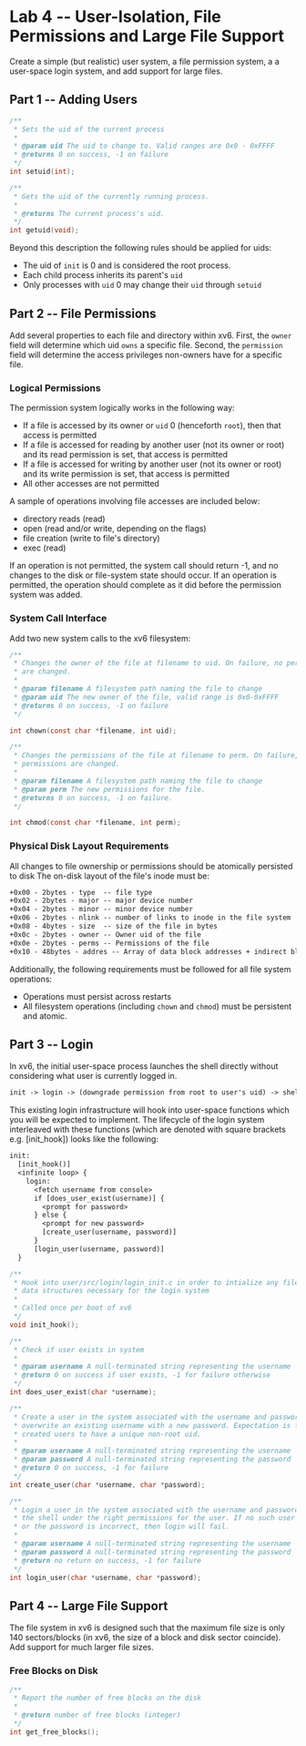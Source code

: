 <!-- Added -->
# Lab 4 -- User-Isolation, File Permissions and Large File Support

Create a simple (but realistic) user system, a file permission system, a
a user-space login system, and add support for large files.

## Part 1 -- Adding Users

```c
/**
 * Sets the uid of the current process
 * 
 * @param uid The uid to change to. Valid ranges are 0x0 - 0xFFFF
 * @returns 0 on success, -1 on failure
 */
int setuid(int);

/**
 * Gets the uid of the currently running process.
 *
 * @returns The current process's uid.
 */
int getuid(void);
```

Beyond this description the following rules should be applied for uids:

- The uid of `init` is 0 and is considered the root process.
- Each child process inherits its parent's `uid`
- Only processes with `uid` 0 may change their `uid` through `setuid`

## Part 2 -- File Permissions

Add several properties to each file and directory within xv6.
First, the `owner` field will determine which uid `owns` a specific file.
Second, the `permission` field will determine the access privileges non-owners
have for a specific file.

### Logical Permissions

The permission system logically works in the following way:

- If a file is accessed by its owner or `uid` 0 (henceforth `root`), then that
  access is permitted
- If a file is accessed for reading by another user (not its owner or root)
  and its read permission is set, that access is permitted
- If a file is accessed for writing by another user (not its owner or root)
  and its write permission is set, that access is permitted
- All other accesses are not permitted

A sample of operations involving
file accesses are included below:

- directory reads (read)
- open (read and/or write, depending on the flags)
- file creation (write to file's directory)
- exec (read)

If an operation is not permitted, the system call should return -1, and no
changes to the disk or file-system state should occur. If an operation is
permitted, the operation should complete as it did before the permission system
was added.

### System Call Interface

Add two new system calls to the xv6 filesystem:

```c
/**
 * Changes the owner of the file at filename to uid. On failure, no permissions
 * are changed.
 *
 * @param filename A filesystem path naming the file to change
 * @param uid The new owner of the file, valid range is 0x0-0xFFFF
 * @returns 0 on success, -1 on failure
 */

int chown(const char *filename, int uid);

/**
 * Changes the permissions of the file at filename to perm. On failure, no
 * permissions are changed.
 *
 * @param filename A filesystem path naming the file to change
 * @param perm The new permissions for the file.
 * @returns 0 on success, -1 on failure.
 */

int chmod(const char *filename, int perm);
```

### Physical Disk Layout Requirements

All changes to file ownership or permissions should be atomically persisted to
disk
The on-disk layout of the file's inode must be:

```txt
+0x00 - 2bytes - type  -- file type
+0x02 - 2bytes - major -- major device number
+0x04 - 2bytes - minor -- minor device number
+0x06 - 2bytes - nlink -- number of links to inode in the file system
+0x08 - 4bytes - size  -- size of the file in bytes
+0x0c - 2bytes - owner -- Owner uid of the file
+0x0e - 2bytes - perms -- Permissions of the file
+0x10 - 48bytes - addres -- Array of data block addresses + indirect block address
```

Additionally, the following requirements must be followed for all file system
operations:

- Operations must persist across restarts
- All filesystem operations (including `chown` and `chmod`) must be persistent
  and atomic. 

## Part 3 -- Login

In xv6, the initial user-space process launches the shell directly without
considering what user is currently logged in. 

```txt
init -> login -> (downgrade permission from root to user's uid) -> shell
```

This existing login infrastructure will hook into user-space functions which
you will be expected to implement. The lifecycle of the login system interleaved
with these functions (which are denoted with square brackets e.g. \[init_hook\])
looks like the following:

```txt
init:
  [init_hook()]
  <infinite loop> {
    login:
      <fetch username from console>
      if [does_user_exist(username)] {
        <prompt for password>
      } else {
        <prompt for new password>
        [create_user(username, password)]
      }
      [login_user(username, password)]
  }
```

```c
/**
 * Hook into user/src/login/login_init.c in order to intialize any files or
 * data structures necessary for the login system
 * 
 * Called once per boot of xv6
 */
void init_hook();

/**
 * Check if user exists in system 
 * 
 * @param username A null-terminated string representing the username
 * @return 0 on success if user exists, -1 for failure otherwise
 */
int does_user_exist(char *username);

/**
 * Create a user in the system associated with the username and password. Cannot
 * overwrite an existing username with a new password. Expectation is for
 * created users to have a unique non-root uid.
 * 
 * @param username A null-terminated string representing the username
 * @param password A null-terminated string representing the password
 * @return 0 on success, -1 for failure
 */
int create_user(char *username, char *password);

/**
 * Login a user in the system associated with the username and password. Launch
 * the shell under the right permissions for the user. If no such user exists
 * or the password is incorrect, then login will fail.
 * 
 * @param username A null-terminated string representing the username
 * @param password A null-terminated string representing the password
 * @return no return on success, -1 for failure
 */
int login_user(char *username, char *password);
```

<!-- Added -->
## Part 4 -- Large File Support

The file system in xv6 is designed such that the maximum file size is only 140 sectors/blocks (in xv6, the size of a block and disk sector coincide). Add support for much larger file sizes. 

### Free Blocks on Disk

```c
/**
 * Report the number of free blocks on the disk
 * 
 * @return number of free blocks (integer)
 */
int get_free_blocks();
```
